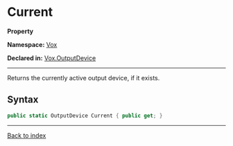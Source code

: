 # Current

**Property**

**Namespace:** [Vox](Vox.md)

**Declared in:** [Vox.OutputDevice](Vox.OutputDevice.md)

------



Returns the currently active output device, if it exists.


## Syntax

```csharp
public static OutputDevice Current { public get; }
```

------

[Back to index](index.md)
